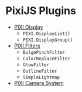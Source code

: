 # PixiJS Plugins

- [PIXI Display](http://pixijs.github.io/examples/required/plugins/pixi-display.js) 
  - `PIXI.DisplayList()`
  - `PIXI.DisplayGroup()`
- [PIXI.Filters](http://pixijs.github.io/examples/required/plugins/pixi-extra-filters.js) 
  - `BulgePinchFilter`
  - `ColorReplaceFilter`
  - `GlowFilter`
  - `OutlineFilter`
  - `SimpleLightmap`
- [PIXI Camera System](http://www.kaleadis.de/lab/04-pixi-cam/)
